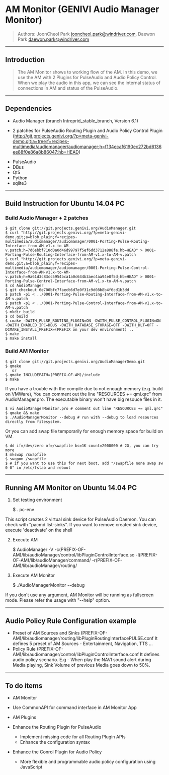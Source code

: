 # AM Monitor (GENIVI Audio Manager Monitor)

> Authors: JoonCheol Park <jooncheol.park@windriver.com>, Daewon Park <daewon.park@windriver.com>

---
## Introduction

> The AM Monitor shows to working flow of the AM. In this demo, we use the AM with 2 Plugins for PulseAudio and Audio Policy Control. When we play the audio in this app, we can see the internal status of connections in AM and status of the PulseAudio.

---
## Dependencies

* Audio Manager (branch Intreprid_stable_branch, Version 6.1)
 + 2 patches for PulseAudio Routing Plugin and Audio Policy Control Plugin
    (http://git.projects.genivi.org/?p=meta-genivi-demo.git;a=tree;f=recipes-multimedia/audiomanager/audiomanager;h=f134ecaf6190ec272bd6136ee88f0e86a8b86047;hb=HEAD)
* PulseAudio
* DBus
* Qt5
* Python
* sqlite3

---
## Build Instruction for Ubuntu 14.04 PC


### Build Audio Manager + 2 patches

    $ git clone git://git.projects.genivi.org/AudioManager.git
    $ curl "http://git.projects.genivi.org/?p=meta-genivi-demo.git;a=blob_plain;f=recipes-multimedia/audiomanager/audiomanager/0001-Porting-Pulse-Routing-Interface-from-AM-v1.x-to-AM-v.patch;h=7d6ebbf710d0a0d46d99797f5ef6dd3712a888fe;hb=HEAD" > 0001-Porting-Pulse-Routing-Interface-from-AM-v1.x-to-AM-v.patch
    $ curl "http://git.projects.genivi.org/?p=meta-genivi-demo.git;a=blob_plain;f=recipes-multimedia/audiomanager/audiomanager/0001-Porting-Pulse-Control-Interface-from-AM-v1.x-to-AM-v.patch;h=9a61d3c83cc5954bca1a0c644b3aec4aa94e8f5d;hb=HEAD" > 0001-Porting-Pulse-Control-Interface-from-AM-v1.x-to-AM-v.patch
    $ cd AudioManager
    $ git checkout 6e700bfc7faecb6d7e0f31c9d08b8b4f6cd1b3dd
    $ patch -p1 < ../0001-Porting-Pulse-Routing-Interface-from-AM-v1.x-to-AM-v.patch
    $ patch -p1 < ../0001-Porting-Pulse-Control-Interface-from-AM-v1.x-to-AM-v.patch
    $ mkdir build
    $ cd build
    $ cmake -DWITH_PULSE_ROUTING_PLUGIN=ON -DWITH_PULSE_CONTROL_PLUGIN=ON -DWITH_ENABLED_IPC=DBUS -DWITH_DATABASE_STORAGE=OFF -DWITH_DLT=OFF -DCMAKE_INSTALL_PREFIX=(PREFIX on your dev environment) ..
    $ make
    $ make install


### Build AM Monitor

    $ git clone git://git.projects.genivi.org/AudioManagerDemo.git
    $ qmake
       or
    $ qmake INCLUDEPATH=(PREFIX-OF-AM)/include
    $ make

 If you have a trouble with the compile due to not enough memory (e.g. build on VMWare), You can comment out the line "RESOURCES += qml.qrc" from AudioManager.pro. The executable binary won't have big resouce files in it.

    $ vi AudioManagerMonitor.pro # comment out line "RESOURCES += qml.qrc"
    $ qmake && make
    $ ./AudioManagerMonitor --debug # run with --debug to load resources directly from filesystem.

 Or you can add swap file temporarily for enough memory space for build on VM.

    $ dd if=/dev/zero of=/swapfile bs=1K count=2000000 # 2G, you can try more
    $ mkswap /swapfile
    $ swapon /swapfile
    $ # if you want to use this for next boot, add "/swapfile none swap sw 0 0" in /etc/fstab and reboot

---
## Running AM Monitor on Ubuntu 14.04 PC

1. Set testing environment

    $ . pc-env

  This script creates 2 virtual sink device for PulseAudio Daemon. You can check with "pacmd list-sinks". If you want to remove created sink device, execute 'deactivate' on the shell

2. Execute AM

    $ AudioManager -V -c(PREFIX-OF-AM)/lib/audioManager/control/libPluginControlInterface.so -l(PREFIX-OF-AM)/lib/audioManager/command/ -r(PREFIX-OF-AM)/lib/audioManager/routing/

3. Execute AM Monitor

    $ ./AudioManagerMonitor --debug

 If you don't use any argument, AM Monitor will be running as fullscreen mode. Please refer the usage with "--help" option.

---
## Audio Policy Rule Configuration example

* Preset of AM Sources and Sinks
  (PREFIX-OF-AM)/lib/audiomanager/routing/libPluginRoutingInterfacePULSE.conf
  It defines 5 preset of AM Sources - Entertainment, Navigation, TTS ...
* Policy Rule
  (PREFIX-OF-AM)/lib/audiomanager/control/libPluginControlInterface.conf
  It defines audio policy scenario. E.g - When play the NAVI sound alert during Media playing, Sink Volume of previous Media goes down to 50%.

---
## To do items

* AM Monitor
 * Use CommonAPI for command interface in AM Monitor App

* AM Plugins
 * Enhance the Routing Plugin for PulseAudio
   * Implement missing code for all Routing Plugin APIs
   * Enhance the configuration syntax
 * Enhance the Conrol Plugin for Audio Policy
   * More flexible and programmable audio policy configuration using JavaScript

